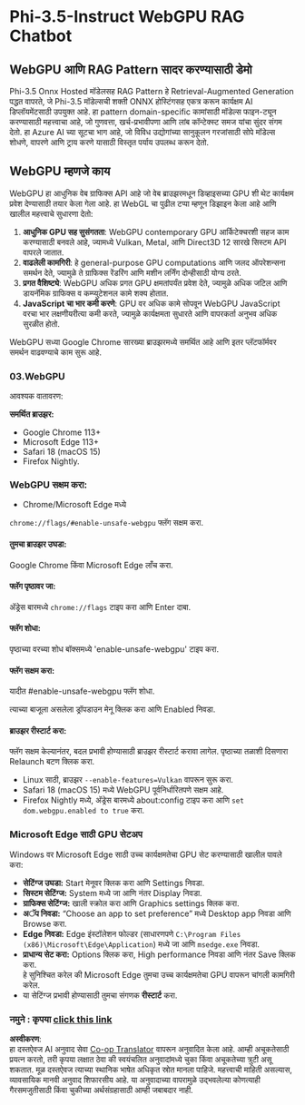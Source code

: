 <!--
CO_OP_TRANSLATOR_METADATA:
{
  "original_hash": "b62864faf628eb07f5231d4885555198",
  "translation_date": "2025-05-09T18:56:17+00:00",
  "source_file": "md/02.Application/01.TextAndChat/Phi3/WebGPUWithPhi35Readme.md",
  "language_code": "mr"
}
-->
# Phi-3.5-Instruct WebGPU RAG Chatbot

## WebGPU आणि RAG Pattern सादर करण्यासाठी डेमो

Phi-3.5 Onnx Hosted मॉडेलसह RAG Pattern हे Retrieval-Augmented Generation पद्धत वापरते, जे Phi-3.5 मॉडेल्सची शक्ती ONNX होस्टिंगसह एकत्र करून कार्यक्षम AI डिप्लॉयमेंटसाठी उपयुक्त आहे. हा pattern domain-specific कामांसाठी मॉडेल्स फाइन-ट्यून करण्यासाठी महत्त्वाचा आहे, जो गुणवत्ता, खर्च-प्रभावीपणा आणि लांब कॉन्टेक्स्ट समज यांचा सुंदर संगम देतो. हा Azure AI च्या सूटचा भाग आहे, जो विविध उद्योगांच्या सानुकूलन गरजांसाठी सोपे मॉडेल्स शोधणे, वापरणे आणि ट्राय करणे यासाठी विस्तृत पर्याय उपलब्ध करून देतो.

## WebGPU म्हणजे काय  
WebGPU हा आधुनिक वेब ग्राफिक्स API आहे जो वेब ब्राउझरमधून डिव्हाइसच्या GPU शी थेट कार्यक्षम प्रवेश देण्यासाठी तयार केला गेला आहे. हा WebGL चा पुढील टप्पा म्हणून डिझाइन केला आहे आणि खालील महत्त्वाचे सुधारणा देतो:

1. **आधुनिक GPU सह सुसंगतता**: WebGPU contemporary GPU आर्किटेक्चरशी सहज काम करण्यासाठी बनवले आहे, ज्यामध्ये Vulkan, Metal, आणि Direct3D 12 सारखे सिस्टम API वापरले जातात.
2. **वाढलेली कामगिरी**: हे general-purpose GPU computations आणि जलद ऑपरेशन्सना समर्थन देते, ज्यामुळे ते ग्राफिक्स रेंडरिंग आणि मशीन लर्निंग दोन्हीसाठी योग्य ठरते.
3. **प्रगत वैशिष्ट्ये**: WebGPU अधिक प्रगत GPU क्षमतांपर्यंत प्रवेश देते, ज्यामुळे अधिक जटिल आणि डायनॅमिक ग्राफिक्स व कम्प्युटेशनल कामे शक्य होतात.
4. **JavaScript चा भार कमी करणे**: GPU वर अधिक कामे सोपवून WebGPU JavaScript वरचा भार लक्षणीयरीत्या कमी करते, ज्यामुळे कार्यक्षमता सुधारते आणि वापरकर्ता अनुभव अधिक सुरळीत होतो.

WebGPU सध्या Google Chrome सारख्या ब्राउझरमध्ये समर्थित आहे आणि इतर प्लॅटफॉर्मवर समर्थन वाढवण्याचे काम सुरू आहे.

### 03.WebGPU  
आवश्यक वातावरण:

**समर्थित ब्राउझर:**  
- Google Chrome 113+  
- Microsoft Edge 113+  
- Safari 18 (macOS 15)  
- Firefox Nightly.

### WebGPU सक्षम करा:

- Chrome/Microsoft Edge मध्ये  

`chrome://flags/#enable-unsafe-webgpu` फ्लॅग सक्षम करा.

#### तुमचा ब्राउझर उघडा:  
Google Chrome किंवा Microsoft Edge लाँच करा.

#### फ्लॅग पृष्ठावर जा:  
अ‍ॅड्रेस बारमध्ये `chrome://flags` टाइप करा आणि Enter दाबा.

#### फ्लॅग शोधा:  
पृष्ठाच्या वरच्या शोध बॉक्समध्ये 'enable-unsafe-webgpu' टाइप करा.

#### फ्लॅग सक्षम करा:  
यादीत #enable-unsafe-webgpu फ्लॅग शोधा.

त्याच्या बाजूला असलेला ड्रॉपडाउन मेनू क्लिक करा आणि Enabled निवडा.

#### ब्राउझर रीस्टार्ट करा:  
फ्लॅग सक्षम केल्यानंतर, बदल प्रभावी होण्यासाठी ब्राउझर रीस्टार्ट करावा लागेल. पृष्ठाच्या तळाशी दिसणारा Relaunch बटण क्लिक करा.

- Linux साठी, ब्राउझर `--enable-features=Vulkan` वापरून सुरू करा.  
- Safari 18 (macOS 15) मध्ये WebGPU पूर्वनिर्धारितपणे सक्षम आहे.  
- Firefox Nightly मध्ये, अ‍ॅड्रेस बारमध्ये about:config टाइप करा आणि `set dom.webgpu.enabled to true` करा.

### Microsoft Edge साठी GPU सेटअप  

Windows वर Microsoft Edge साठी उच्च कार्यक्षमतेचा GPU सेट करण्यासाठी खालील पावले करा:

- **सेटिंग्ज उघडा:** Start मेनूवर क्लिक करा आणि Settings निवडा.  
- **सिस्टम सेटिंग्ज:** System मध्ये जा आणि नंतर Display निवडा.  
- **ग्राफिक्स सेटिंग्ज:** खाली स्क्रोल करा आणि Graphics settings क्लिक करा.  
- **अॅप निवडा:** “Choose an app to set preference” मध्ये Desktop app निवडा आणि Browse करा.  
- **Edge निवडा:** Edge इंस्टॉलेशन फोल्डर (साधारणपणे `C:\Program Files (x86)\Microsoft\Edge\Application`) मध्ये जा आणि `msedge.exe` निवडा.  
- **प्राधान्य सेट करा:** Options क्लिक करा, High performance निवडा आणि नंतर Save क्लिक करा.  
हे सुनिश्चित करेल की Microsoft Edge तुमचा उच्च कार्यक्षमतेचा GPU वापरून चांगली कामगिरी करेल.  
- या सेटिंग्ज प्रभावी होण्यासाठी तुमचा संगणक **रीस्टार्ट** करा.

### नमुने : कृपया [click this link](https://github.com/microsoft/aitour-exploring-cutting-edge-models/tree/main/src/02.ONNXRuntime/01.WebGPUChatRAG)

**अस्वीकरण**:  
हा दस्तऐवज AI अनुवाद सेवा [Co-op Translator](https://github.com/Azure/co-op-translator) वापरून अनुवादित केला आहे. आम्ही अचूकतेसाठी प्रयत्न करतो, तरी कृपया लक्षात ठेवा की स्वयंचलित अनुवादांमध्ये चुका किंवा अचूकतेच्या त्रुटी असू शकतात. मूळ दस्तऐवज त्याच्या स्थानिक भाषेत अधिकृत स्रोत मानला पाहिजे. महत्त्वाची माहिती असल्यास, व्यावसायिक मानवी अनुवाद शिफारसीय आहे. या अनुवादाच्या वापरामुळे उद्भवलेल्या कोणत्याही गैरसमजुतीसाठी किंवा चुकीच्या अर्थसंग्रहासाठी आम्ही जबाबदार नाही.